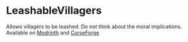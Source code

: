 # LeashableVillagers
Allows villagers to be leashed. Do not think about the moral implications.
Available on [Modrinth](https://modrinth.com/mod/leashable-villagers) and [CurseForge](https://www.curseforge.com/minecraft/mc-mods/leashable-villagers)
